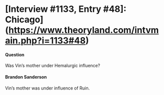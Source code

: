 # [Interview #1133, Entry #48]: Chicago](https://www.theoryland.com/intvmain.php?i=1133#48)

#### Question

Was Vin’s mother under Hemalurgic influence?

#### Brandon Sanderson

Vin’s mother was under influence of Ruin.


